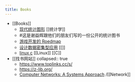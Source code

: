 ```yaml
---
title: Books
---
```


- [[Books]]
	- [现代统计图形](https://bookdown.org/xiangyun/msg/) [[统计学]]
	- #这是谢益辉跟他们的朋友们写的一份公开的统计图书
	- [游戏开发的 Roedmap](https://miloyip.github.io/game-programmer/game-programmer-zh-cn.pdf)
	- [设计数据密集型应用](http://ddia.vonng.com/#/) [[]]
	- [linux c](https://akaedu.github.io/book/index.html) [[Linux]] [[C]]
- [[找书网站]]
  collapsed:: true
	- https://www.toplinks.cc/s/
	- https://z-lib.org/
	- [Computer Networks: A Systems Approach](https://book.systemsapproach.org/index.html#) /[[Network]]